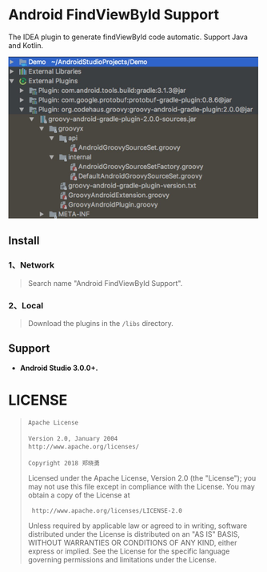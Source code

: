 # **Android FindViewById Support**
The IDEA plugin to generate findViewById code automatic. Support Java and Kotlin.

<img src="https://github.com/Sunzxyong/external-plugin-support/blob/master/external-plugins.png" width="500" hegiht="323" />

## **Install**
### **1、Network**
> Search name "Android FindViewById Support".

### **2、Local**
> Download the plugins in the `/libs` directory.

## **Support**
* **Android Studio 3.0.0+.**

# **LICENSE**
>
>     Apache License
>
>     Version 2.0, January 2004
>     http://www.apache.org/licenses/
>
>     Copyright 2018 郑晓勇
>
>  Licensed under the Apache License, Version 2.0 (the "License");
>  you may not use this file except in compliance with the License.
>  You may obtain a copy of the License at
>
>      http://www.apache.org/licenses/LICENSE-2.0
>
>  Unless required by applicable law or agreed to in writing, software
>  distributed under the License is distributed on an "AS IS" BASIS,
>  WITHOUT WARRANTIES OR CONDITIONS OF ANY KIND, either express or implied.
>  See the License for the specific language governing permissions and
>  limitations under the License.



